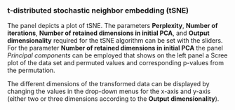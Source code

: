 ### t-distributed stochastic neighbor embedding (tSNE)

The panel depicts a plot of tSNE. The parameters **Perplexity**, 
**Number of iterations**, **Number of retained dimensions in initial PCA**,
and **Output dimensionality** required for the tSNE algorithm can be
set with the sliders. For the parameter
**Number of retained dimensions in initial PCA** the panel 
*Principal components* can be employed that shows on the left panel a 
Scree plot of the data set and permuted values and corresponding p-values
from the permutation. 

The different dimensions of the transformed data can be displayed by changing 
the values in the drop-down menus for the x-axis and y-axis (either two or 
three dimensions according to the **Output dimensionality**).  